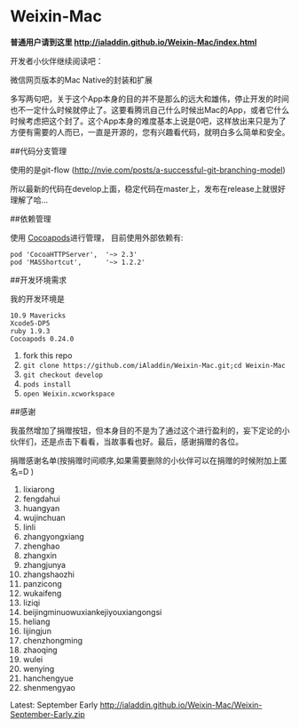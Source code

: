 Weixin-Mac
==========

**普通用户请到这里 http://ialaddin.github.io/Weixin-Mac/index.html**

开发者小伙伴继续阅读吧：

微信网页版本的Mac Native的封装和扩展

多写两句吧，关于这个App本身的目的并不是那么的远大和雄伟，停止开发的时间也不一定什么时候就停止了。这要看腾讯自己什么时候出Mac的App，或者它什么时候考虑把这个封了。这个App本身的难度基本上说是0吧，这样放出来只是为了方便有需要的人而已，一直是开源的，您有兴趣看代码，就明白多么简单和安全。

##代码分支管理

使用的是git-flow (http://nvie.com/posts/a-successful-git-branching-model)

所以最新的代码在develop上面，稳定代码在master上，发布在release上就很好理解了哈...

##依赖管理

使用 [Cocoapods](https://github.com/CocoaPods/CocoaPods)进行管理，
目前使用外部依赖有:

```
pod 'CocoaHTTPServer',	'~> 2.3'
pod 'MASShortcut',      '~> 1.2.2'
```

##开发环境需求

我的开发环境是

```
10.9 Mavericks
Xcode5-DP5
ruby 1.9.3
Cocoapods 0.24.0

```

1. fork this repo
2. `git clone https://github.com/iAladdin/Weixin-Mac.git;cd Weixin-Mac`
3. `git checkout develop`
4. `pods install`
5. `open Weixin.xcworkspace`

##感谢

我虽然增加了捐赠按钮，但本身目的不是为了通过这个进行盈利的，妄下定论的小伙伴们，还是点击下看看，当故事看也好。最后，感谢捐赠的各位。

捐赠感谢名单(按捐赠时间顺序,如果需要删除的小伙伴可以在捐赠的时候附加上匿名=D )

1. lixiarong
2. fengdahui
3. huangyan
4. wujinchuan
5. linli
6. zhangyongxiang
7. zhenghao
8. zhangxin
9. zhangjunya
10. zhangshaozhi
11. panzicong
12. wukaifeng
13. liziqi
14. beijingminuowuxiankejiyouxiangongsi
15. heliang
16. lijingjun
17. chenzhongming
18. zhaoqing
19. wulei
20. wenying
21. hanchengyue
22. shenmengyao
 
Latest:
September Early
http://ialaddin.github.io/Weixin-Mac/Weixin-September-Early.zip